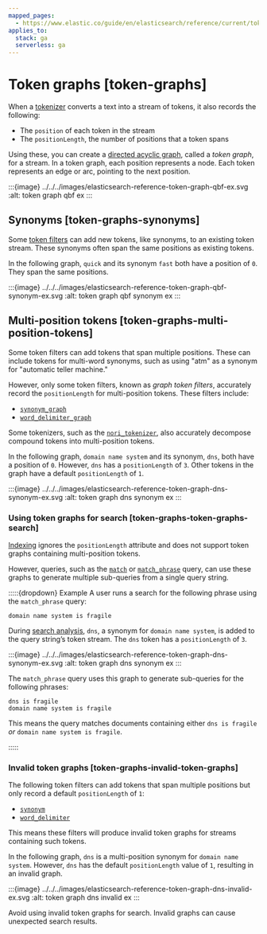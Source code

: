 ```yaml
---
mapped_pages:
  - https://www.elastic.co/guide/en/elasticsearch/reference/current/token-graphs.html
applies_to:
  stack: ga
  serverless: ga
---
```


# Token graphs [token-graphs]

When a [tokenizer](anatomy-of-an-analyzer.md#analyzer-anatomy-tokenizer) converts a text into a stream of tokens, it also records the following:

* The `position` of each token in the stream
* The `positionLength`, the number of positions that a token spans

Using these, you can create a [directed acyclic graph](https://en.wikipedia.org/wiki/Directed_acyclic_graph), called a *token graph*, for a stream. In a token graph, each position represents a node. Each token represents an edge or arc, pointing to the next position.

:::{image} ../../../images/elasticsearch-reference-token-graph-qbf-ex.svg
:alt: token graph qbf ex
:::

## Synonyms [token-graphs-synonyms]

Some [token filters](anatomy-of-an-analyzer.md#analyzer-anatomy-token-filters) can add new tokens, like synonyms, to an existing token stream. These synonyms often span the same positions as existing tokens.

In the following graph, `quick` and its synonym `fast` both have a position of `0`. They span the same positions.

:::{image} ../../../images/elasticsearch-reference-token-graph-qbf-synonym-ex.svg
:alt: token graph qbf synonym ex
:::


## Multi-position tokens [token-graphs-multi-position-tokens]

Some token filters can add tokens that span multiple positions. These can include tokens for multi-word synonyms, such as using "atm" as a synonym for "automatic teller machine."

However, only some token filters, known as *graph token filters*, accurately record the `positionLength` for multi-position tokens. These filters include:

* [`synonym_graph`](elasticsearch://docs/reference/data-analysis/text-analysis/analysis-synonym-graph-tokenfilter.md)
* [`word_delimiter_graph`](elasticsearch://docs/reference/data-analysis/text-analysis/analysis-word-delimiter-graph-tokenfilter.md)

Some tokenizers, such as the [`nori_tokenizer`](elasticsearch://docs/reference/elasticsearch-plugins/analysis-nori-tokenizer.md), also accurately decompose compound tokens into multi-position tokens.

In the following graph, `domain name system` and its synonym, `dns`, both have a position of `0`. However, `dns` has a `positionLength` of `3`. Other tokens in the graph have a default `positionLength` of `1`.

:::{image} ../../../images/elasticsearch-reference-token-graph-dns-synonym-ex.svg
:alt: token graph dns synonym ex
:::

### Using token graphs for search [token-graphs-token-graphs-search]

[Indexing](index-search-analysis.md) ignores the `positionLength` attribute and does not support token graphs containing multi-position tokens.

However, queries, such as the [`match`](elasticsearch://docs/reference/query-languages/query-dsl-match-query.md) or [`match_phrase`](elasticsearch://docs/reference/query-languages/query-dsl-match-query-phrase.md) query, can use these graphs to generate multiple sub-queries from a single query string.

:::::{dropdown} Example
A user runs a search for the following phrase using the `match_phrase` query:

`domain name system is fragile`

During [search analysis](index-search-analysis.md), `dns`, a synonym for `domain name system`, is added to the query string’s token stream. The `dns` token has a `positionLength` of `3`.

:::{image} ../../../images/elasticsearch-reference-token-graph-dns-synonym-ex.svg
:alt: token graph dns synonym ex
:::

The `match_phrase` query uses this graph to generate sub-queries for the following phrases:

```text
dns is fragile
domain name system is fragile
```

This means the query matches documents containing either `dns is fragile` *or* `domain name system is fragile`.

:::::



### Invalid token graphs [token-graphs-invalid-token-graphs]

The following token filters can add tokens that span multiple positions but only record a default `positionLength` of `1`:

* [`synonym`](elasticsearch://docs/reference/data-analysis/text-analysis/analysis-synonym-tokenfilter.md)
* [`word_delimiter`](elasticsearch://docs/reference/data-analysis/text-analysis/analysis-word-delimiter-tokenfilter.md)

This means these filters will produce invalid token graphs for streams containing such tokens.

In the following graph, `dns` is a multi-position synonym for `domain name system`. However, `dns` has the default `positionLength` value of `1`, resulting in an invalid graph.

:::{image} ../../../images/elasticsearch-reference-token-graph-dns-invalid-ex.svg
:alt: token graph dns invalid ex
:::

Avoid using invalid token graphs for search. Invalid graphs can cause unexpected search results.



